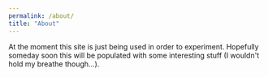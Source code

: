 ```yaml
---
permalink: /about/
title: "About"
---
```


At the moment this site is just being used in order to experiment. Hopefully someday soon this will be populated with some interesting stuff (I wouldn't hold my breathe though...).
